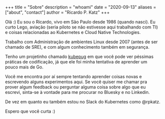 +++
title = "Sobre"
description = "whoami"
date = "2020-09-13"
aliases = ["about", "contact"]
author = "Ricardo P. Katz"
+++

Olá :) Eu sou o Ricardo, vivo em São Paulo desde 1986 (quando nasci). Eu curto Lego, aviação (seria piloto se não estivesse aqui trabalhando com TI) e coisas relacionadas ao Kubernetes e Cloud Native Technologies.

Trabalho com Administração de ambientes Linux desde 2007 (antes de ser chamado de SRE), e com algum conhecimento também em segurança.

Tenho um projetinho chamado [kubepug](https://github.com/kubepug/kubepug) em que você pode ver péssimas práticas de codificação, já que ele foi minha tentativa de aprender um pouco mais de Go.

Você me encontra por aí sempre tentando aprender coisas novas e escrevendo alguns experimentos aqui. Se você quiser me chamar pra prover algum feedback ou perguntar alguma coisa sobre algo que eu escrevi, sinta-se à vontade para me procurar no Bluesky e no Linkedin.

De vez em quanto eu também estou no Slack do Kubernetes como @rpkatz.

Espero que você curta :)